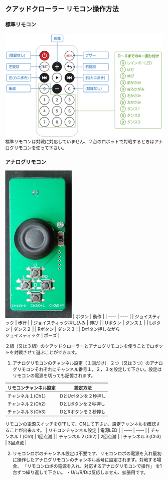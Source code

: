 ## クアッドクローラー リモコン操作方法
### 標準リモコン
![remote](docs/images/remote.png) 
標準リモコンは対戦に対応していません、２台のロボットで対戦するときはアナログリモコンを使って下さい。

### アナログリモコン
![remoteA](docs/images/remoteA.JPG) 
| ボタン |  動作  |
| ---- | ---- |
| ジョイスティック | 歩行 |
| ジョイスティック押し込み | 伸び |
| Uボタン | ダンス１ |
| Lボタン | ダンス２ |
| Rボタン | ダンス３ |
| Dボタン押しながら<BR>ジョイスティック | ポーズ |

２組（又は３組）のクアッドクローラーとアナログリモコンを使うことでロボットを対戦させて遊ぶことができます。
1. アナログリモコンのチャンネル設定（１回だけ）
２つ（又は３つ）のアナログリモコンそれぞれにチャンネル番号１，２，３を設定して下さい。設定はリモコンの電源を切っても記憶されます。

| リモコンチャンネル設定 | 設定方法 |
| ---- | ---- |
| チャンネル１(Ch1) | DとUボタンを２秒押し |
| チャンネル２(Ch2) | DとLボタンを２秒押し |
| チャンネル３(Ch3) | DとRボタンを２秒押し |

リモコンの電源スイッチをOFFして、ONして下さい、設定チャンネルを確認することが出来ます。
| リモコンチャンネル設定 | 電源LED |
| ---- | ---- |
| チャンネル１(Ch1) | 1回点滅 |
| チャンネル２(Ch2) | 2回点滅 |
| チャンネル３(Ch3) | 3回点滅 |

2. リモコンロボのチャンネル設定は不要です、リモコンロボの電源を入れ最初に操作したアナログリモコンのチャンネル番号に設定されます。対戦する場合、 「リモコンロボの電源を入れ、対応するアナログリモコンで操作」 を1台ずつ繰り返して下さい。
・U/L/R/Dは反応しません、拡張用です。
